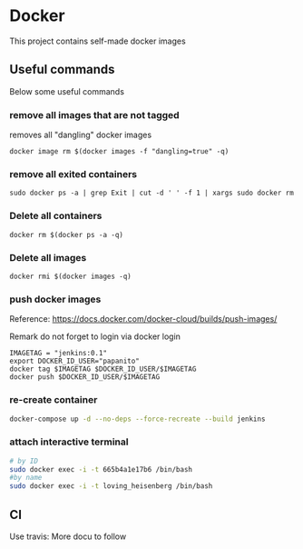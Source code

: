 # Docker 

This project contains self-made docker images

## Useful commands

Below some useful commands

### remove all images that are not tagged

removes all "dangling" docker images

```
docker image rm $(docker images -f "dangling=true" -q)
```

### remove all exited containers

```
sudo docker ps -a | grep Exit | cut -d ' ' -f 1 | xargs sudo docker rm
```

### Delete all containers

```
docker rm $(docker ps -a -q)
```

### Delete all images

```
docker rmi $(docker images -q)
```

### push docker images

Reference: https://docs.docker.com/docker-cloud/builds/push-images/

Remark do not forget to login via docker login

```
IMAGETAG = "jenkins:0.1"
export DOCKER_ID_USER="papanito"
docker tag $IMAGETAG $DOCKER_ID_USER/$IMAGETAG
docker push $DOCKER_ID_USER/$IMAGETAG
```


### re-create container

```bash
docker-compose up -d --no-deps --force-recreate --build jenkins
```

### attach interactive terminal

```bash
# by ID
sudo docker exec -i -t 665b4a1e17b6 /bin/bash
#by name
sudo docker exec -i -t loving_heisenberg /bin/bash
```

## CI

Use travis: More docu to follow